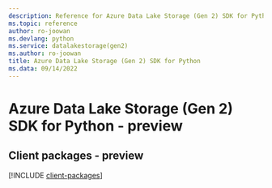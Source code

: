 ```yaml
---
description: Reference for Azure Data Lake Storage (Gen 2) SDK for Python
ms.topic: reference
author: ro-joowan
ms.devlang: python
ms.service: datalakestorage(gen2)
ms.author: ro-joowan
title: Azure Data Lake Storage (Gen 2) SDK for Python
ms.data: 09/14/2022
---
```

# Azure Data Lake Storage (Gen 2) SDK for Python - preview

## Client packages - preview
[!INCLUDE [client-packages](data-lake-storage-(gen-2)-client-index.md)]